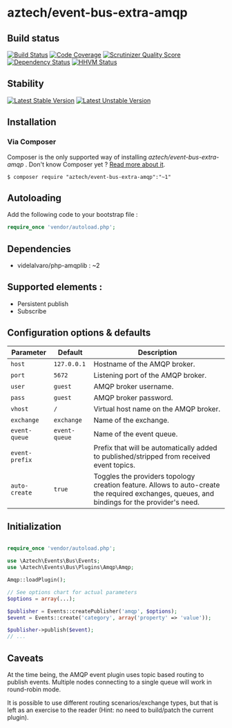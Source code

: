 # aztech/event-bus-extra-amqp

## Build status

[![Build Status](https://travis-ci.org/aztech-dev/event-bus-extra-amqp.png?branch=master)](https://travis-ci.org/aztech-dev/event-bus-extra-amqp)
[![Code Coverage](https://scrutinizer-ci.com/g/aztech-dev/event-bus-extra-amqp/badges/coverage.png?b=master)](https://scrutinizer-ci.com/g/aztech-dev/event-bus-extra-amqp/?branch=master)
[![Scrutinizer Quality Score](https://scrutinizer-ci.com/g/aztech-dev/event-bus-extra-amqp/badges/quality-score.png?s=668e4df5ba163c804504257d4a026a0a549f220a)](https://scrutinizer-ci.com/g/aztech-dev/event-bus-extra-amqp/)
[![Dependency Status](https://www.versioneye.com/user/projects/53b92a84609ff04f7f000003/badge.svg)](https://www.versioneye.com/user/projects/53b92a84609ff04f7f000003)
[![HHVM Status](http://hhvm.h4cc.de/badge/aztech/event-bus-extra-amqp.png)](http://hhvm.h4cc.de/package/aztech/event-bus-extra-amqp)

## Stability

[![Latest Stable Version](https://poser.pugx.org/aztech/event-bus-extra-amqp/v/stable.png)](https://packagist.org/packages/aztech/event-bus-extra-amqp)
[![Latest Unstable Version](https://poser.pugx.org/aztech/event-bus-extra-amqp/v/unstable.png)](https://packagist.org/packages/aztech/event-bus-extra-amqp)

## Installation

### Via Composer

Composer is the only supported way of installing *aztech/event-bus-extra-amqp* . Don't know Composer yet ? [Read more about it](https://getcomposer.org/doc/00-intro.md).


`$ composer require "aztech/event-bus-extra-amqp":"~1"`

## Autoloading

Add the following code to your bootstrap file :

```php
require_once 'vendor/autoload.php';
```

## Dependencies

  * videlalvaro/php-amqplib : ~2

## Supported elements :

  * Persistent publish
  * Subscribe

## Configuration options & defaults

| Parameter | Default | Description |
|--------------|-------------|-------------------------------------------------------------------------------------------|
| `host` | `127.0.0.1` | Hostname of the AMQP broker. |
| `port` | `5672` | Listening port of the AMQP broker. |
| `user` | `guest` | AMQP broker username. |
| `pass` | `guest` | AMQP broker password. |
| `vhost` | `/` | Virtual host name on the AMQP broker. |
| `exchange` | `exchange` | Name of the exchange. |
| `event-queue` | `event-queue` | Name of the event queue. |
| `event-prefix` | ` ` | Prefix that will be automatically added to published/stripped from received event topics. |
| `auto-create` | `true` | Toggles the providers topology creation feature. Allows to auto-create the required exchanges, queues, and bindings for the provider's need. |

## Initialization

```php

require_once 'vendor/autoload.php';

use \Aztech\Events\Bus\Events;
use \Aztech\Events\Bus\Plugins\Amqp\Amqp;

Amqp::loadPlugin();

// See options chart for actual parameters
$options = array(...);

$publisher = Events::createPublisher('amqp', $options);
$event = Events::create('category', array('property' => 'value'));

$publisher->publish($event);
// ...
```

## Caveats

At the time being, the AMQP event plugin uses topic based routing to publish events. Multiple nodes connecting to a single queue will work in round-robin mode.

It is possible to use different routing scenarios/exchange types, but that is left as an exercise to the reader (Hint: no need to build/patch the current plugin).
